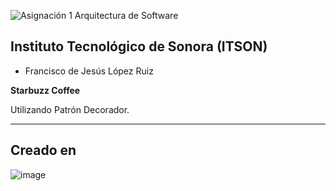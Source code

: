 ![Asignación 1 Arquitectura de Software](https://github.com/Franciscolrf/Proyecto-3-BDA/assets/150647816/01782bf0-0340-4309-83ab-7a8e87b5b647)




## Instituto Tecnológico de Sonora (ITSON)

- Francisco de Jesús López Ruiz 

**Starbuzz Coffee**

Utilizando Patrón Decorador.

---
## Creado en

![image](https://github.com/Franciscolrf/proyectoSistemaTramites/assets/150647816/204b634e-210d-4376-b9ba-cfd5cc496332)
